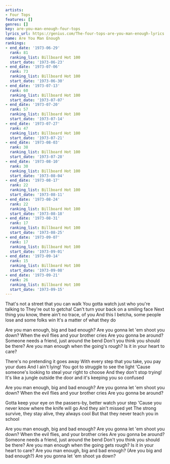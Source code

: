 ```yaml
---
artists:
- Four Tops
features: []
genres: []
key: are-you-man-enough-four-tops
lyrics_url: https://genius.com/The-four-tops-are-you-man-enough-lyrics
name: Are You Man Enough
rankings:
- end_date: '1973-06-29'
  rank: 81
  ranking_list: Billboard Hot 100
  start_date: '1973-06-23'
- end_date: '1973-07-06'
  rank: 73
  ranking_list: Billboard Hot 100
  start_date: '1973-06-30'
- end_date: '1973-07-13'
  rank: 60
  ranking_list: Billboard Hot 100
  start_date: '1973-07-07'
- end_date: '1973-07-20'
  rank: 57
  ranking_list: Billboard Hot 100
  start_date: '1973-07-14'
- end_date: '1973-07-27'
  rank: 47
  ranking_list: Billboard Hot 100
  start_date: '1973-07-21'
- end_date: '1973-08-03'
  rank: 38
  ranking_list: Billboard Hot 100
  start_date: '1973-07-28'
- end_date: '1973-08-10'
  rank: 30
  ranking_list: Billboard Hot 100
  start_date: '1973-08-04'
- end_date: '1973-08-17'
  rank: 22
  ranking_list: Billboard Hot 100
  start_date: '1973-08-11'
- end_date: '1973-08-24'
  rank: 22
  ranking_list: Billboard Hot 100
  start_date: '1973-08-18'
- end_date: '1973-08-31'
  rank: 17
  ranking_list: Billboard Hot 100
  start_date: '1973-08-25'
- end_date: '1973-09-07'
  rank: 17
  ranking_list: Billboard Hot 100
  start_date: '1973-09-01'
- end_date: '1973-09-14'
  rank: 15
  ranking_list: Billboard Hot 100
  start_date: '1973-09-08'
- end_date: '1973-09-21'
  rank: 26
  ranking_list: Billboard Hot 100
  start_date: '1973-09-15'
---
```

That's not a street that you can walk
You gotta watch just who you're talking to
They're out to getcha!
Can't turn your back on a smiling face
Next thing you know, there ain't no trace, of you
And this I betcha, some people lose and some folks win
It's a matter of what they do


Are you man enough, big and bad enough?
Are you gonna let 'em shoot you down?
When the evil flies and your brother cries
Are you gonna be around?
Someone needs a friend, just around the bend
Don't you think you should be there?
Are you man enough when the going's rough?
Is it in your heart to care?


There's no pretending it goes away
With every step that you take, you pay your dues
And I ain't lying!
You got to struggle to see the light
'Cause someone's looking to steal your right to choose
And they don't stop trying!
It's like a jungle outside the door and it's keeping you so confused


Are you man enough, big and bad enough?
Are you gonna let 'em shoot you down?
When the evil flies and your brother cries
Are you gonna be around?


Gotta keep your eye on the passers-by, better watch your step
'Cause you never know where the knife will go
And they ain't missed yet
The strong survive, they stay alive, they always cool
But that they never teach you in school


Are you man enough, big and bad enough?
Are you gonna let 'em shoot you down?
When the evil flies, and your brother cries
Are you gonna be around?
Someone needs a friend, just around the bend
Don't you think you should be there?
Are you man enough when the going gets rough?
Is it in your heart to care?
Are you man enough, big and bad enough?
(Are you big and bad enough?)
Are you gonna let 'em shoot ya down?
